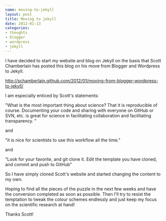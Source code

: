 ```yaml
--- 
name: moving-to-jekyll
layout: post
title: Moving to jekyll
date: 2012-01-13
categories: 
- thoughts
- blogger
- wordpress
- jekyll
---
```


I have decided to start my website and blog on Jekyll on the basis that Scott Chamberlain has posted this blog on his move from Blogger and Wordpress to Jekyll.

<http://schamberlain.github.com/2012/01/moving-from-blogger-wordpress-to-jekyll/>

I am especially enticed by Scott's statements:

"What is the most important thing about science? That it is reproducible of course. Documenting your code and sharing with everyone on GitHub or SVN, etc. is great for science in facilitating collaboration and facilitating transparency. "

and

"it is nice for scientists to use this workflow all the time."

and

"Look for your favorite, and git clone it. Edit the template you have cloned, and commit and push to GitHub"

So I have simply cloned Scott's website and started changing the content to my own.  

Hoping to find all the pieces of the puzzle in the next few weeks and have the conversion completed as soon as possible.  Then I'll try to resist the temptation to tweak the colour schemes endlessly and just keep my focus on the scientific research at hand!

Thanks Scott!